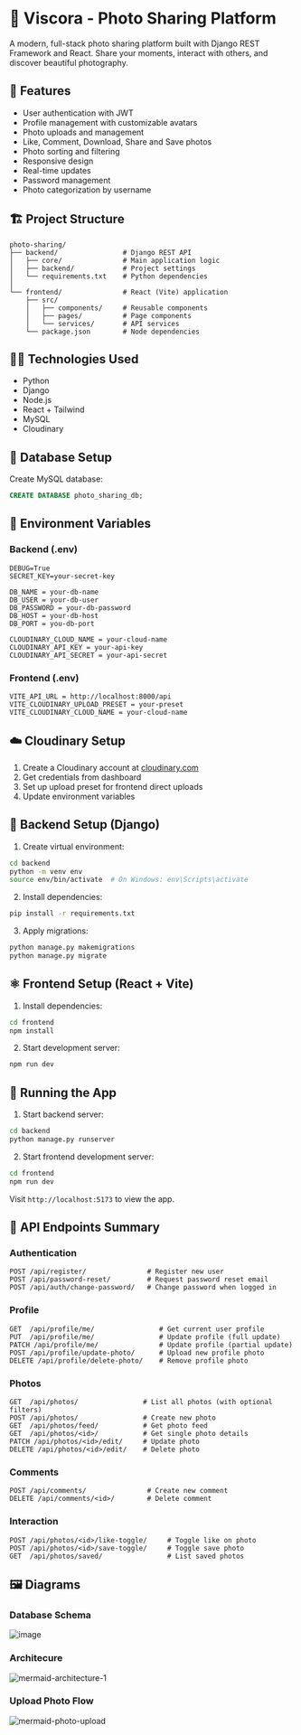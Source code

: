 # 📸 Viscora - Photo Sharing Platform

A modern, full-stack photo sharing platform built with Django REST Framework and React. Share your moments, interact with others, and discover beautiful photography.

## 🌟 Features

- User authentication with JWT
- Profile management with customizable avatars
- Photo uploads and management
- Like, Comment, Download, Share and Save photos
- Photo sorting and filtering
- Responsive design
- Real-time updates
- Password management
- Photo categorization by username


## 🏗️ Project Structure

```
photo-sharing/
├── backend/                # Django REST API
│   ├── core/               # Main application logic
│   ├── backend/            # Project settings
│   └── requirements.txt    # Python dependencies
│
└── frontend/               # React (Vite) application
    ├── src/              
    │   ├── components/     # Reusable components
    │   ├── pages/          # Page components
    │   └── services/       # API services
    └── package.json        # Node dependencies
```


## 🧑‍💻 Technologies Used

- Python
- Django
- Node.js
- React + Tailwind
- MySQL 
- Cloudinary


## 💾 Database Setup

Create MySQL database:
```sql
CREATE DATABASE photo_sharing_db;
```


## 🔐 Environment Variables

### Backend (.env)
```env
DEBUG=True
SECRET_KEY=your-secret-key

DB_NAME = your-db-name
DB_USER = your-db-user
DB_PASSWORD = your-db-password
DB_HOST = your-db-host
DB_PORT = you-db-port

CLOUDINARY_CLOUD_NAME = your-cloud-name
CLOUDINARY_API_KEY = your-api-key
CLOUDINARY_API_SECRET = your-api-secret

```

### Frontend (.env)
```env
VITE_API_URL = http://localhost:8000/api
VITE_CLOUDINARY_UPLOAD_PRESET = your-preset
VITE_CLOUDINARY_CLOUD_NAME = your-cloud-name
```


## ☁️ Cloudinary Setup

1. Create a Cloudinary account at [cloudinary.com](https://cloudinary.com)
2. Get credentials from dashboard
3. Set up upload preset for frontend direct uploads
4. Update environment variables


## 🔧 Backend Setup (Django)

1. Create virtual environment:
```bash
cd backend
python -m venv env
source env/bin/activate  # On Windows: env\Scripts\activate
```

2. Install dependencies:
```bash
pip install -r requirements.txt
```

3. Apply migrations:
```bash
python manage.py makemigrations
python manage.py migrate
```


## ⚛️ Frontend Setup (React + Vite)

1. Install dependencies:
```bash
cd frontend
npm install
```

2. Start development server:
```bash
npm run dev
```


## 🚀 Running the App

1. Start backend server:
```bash
cd backend
python manage.py runserver
```

2. Start frontend development server:
```bash
cd frontend
npm run dev
```

Visit `http://localhost:5173` to view the app.


## 🔌 API Endpoints Summary

### Authentication
```
POST /api/register/               # Register new user
POST /api/password-reset/         # Request password reset email
POST /api/auth/change-password/   # Change password when logged in
```

### Profile 
```
GET  /api/profile/me/                # Get current user profile
PUT  /api/profile/me/                # Update profile (full update)
PATCH /api/profile/me/               # Update profile (partial update)
POST /api/profile/update-photo/      # Upload new profile photo
DELETE /api/profile/delete-photo/    # Remove profile photo
```

### Photos
```
GET  /api/photos/                # List all photos (with optional filters)
POST /api/photos/                # Create new photo
GET  /api/photos/feed/           # Get photo feed
GET  /api/photos/<id>/           # Get single photo details
PATCH /api/photos/<id>/edit/     # Update photo
DELETE /api/photos/<id>/edit/    # Delete photo
```

### Comments
```
POST /api/comments/               # Create new comment
DELETE /api/comments/<id>/        # Delete comment
```

### Interaction
```
POST /api/photos/<id>/like-toggle/     # Toggle like on photo
POST /api/photos/<id>/save-toggle/     # Toggle save photo
GET  /api/photos/saved/                # List saved photos
```


## 🖼️ Diagrams

### Database Schema

![image](https://github.com/user-attachments/assets/3a75b762-d72d-4dd2-a2b1-147adfa72b5d)


### Architecure

![mermaid-architecture-1](https://github.com/user-attachments/assets/8c9f9040-64c7-41b8-8a58-cedfdf0946f5)
 

### Upload Photo Flow

![mermaid-photo-upload](https://github.com/user-attachments/assets/033abf4d-5e11-4ba0-bbb4-9f304d64cded)

